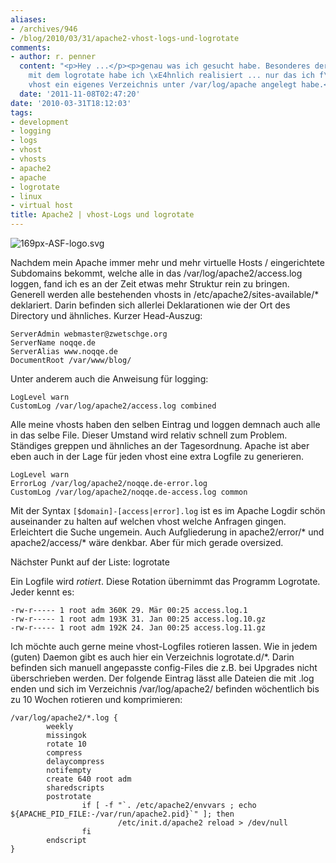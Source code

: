 ```yaml
---
aliases:
- /archives/946
- /blog/2010/03/31/apache2-vhost-logs-und-logrotate
comments:
- author: r. penner
  content: "<p>Hey ...</p><p>genau was ich gesucht habe. Besonderes der letzte Teil
    mit dem logrotate habe ich \xE4hnlich realisiert ... nur das ich f\xFCr jeden
    vhost ein eigenes Verzeichnis unter /var/log/apache angelegt habe.</p><p>Gru\xDF<br>Ren\xE9</p>"
  date: '2011-11-08T02:47:20'
date: '2010-03-31T18:12:03'
tags:
- development
- logging
- logs
- vhost
- vhosts
- apache2
- apache
- logrotate
- linux
- virtual host
title: Apache2 | vhost-Logs und logrotate
---
```


![169px-ASF-logo.svg](/uploads/2010/03/169px-ASF-logo.svg.png)

Nachdem mein Apache immer mehr und mehr virtuelle Hosts / eingerichtete
Subdomains bekommt, welche alle in das /var/log/apache2/access.log
loggen, fand ich es an der Zeit etwas mehr Struktur rein zu bringen.
Generell werden alle bestehenden vhosts in /etc/apache2/sites-available/*
deklariert.  Darin befinden sich allerlei Deklarationen wie der Ort des
Directory und ähnliches. Kurzer Head-Auszug:

```
ServerAdmin webmaster@zwetschge.org
ServerName noqqe.de
ServerAlias www.noqqe.de
DocumentRoot /var/www/blog/
```

Unter anderem auch die Anweisung für logging:

```
LogLevel warn
CustomLog /var/log/apache2/access.log combined
```

Alle meine vhosts haben den selben Eintrag und loggen demnach auch alle in
das selbe File. Dieser Umstand wird relativ schnell zum Problem. Ständiges
greppen und ähnliches an der Tagesordnung. Apache ist aber eben auch in der
Lage für jeden vhost eine extra Logfile zu generieren.

```
LogLevel warn
ErrorLog /var/log/apache2/noqqe.de-error.log
CustomLog /var/log/apache2/noqqe.de-access.log common
```


Mit der Syntax `[$domain]-[access|error].log` ist es im
Apache Logdir schön auseinander zu halten auf welchen vhost welche
Anfragen gingen. Erleichtert die Suche ungemein. Auch Aufgliederung in
apache2/error/* und apache2/access/* wäre denkbar. Aber für mich gerade
oversized.

Nächster Punkt auf der Liste: logrotate

Ein Logfile wird _rotiert_. Diese Rotation übernimmt das Programm
Logrotate. Jeder kennt es:

```
-rw-r----- 1 root adm 360K 29. Mär 00:25 access.log.1
-rw-r----- 1 root adm 193K 31. Jan 00:25 access.log.10.gz
-rw-r----- 1 root adm 192K 24. Jan 00:25 access.log.11.gz
```

Ich möchte auch gerne meine vhost-Logfiles rotieren lassen. Wie in jedem
(guten) Daemon gibt es auch hier ein Verzeichnis logrotate.d/*. Darin
befinden sich manuell angepasste config-Files die z.B. bei Upgrades nicht
überschrieben werden. Der folgende Eintrag lässt alle Dateien die mit .log
enden und sich im Verzeichnis /var/log/apache2/ befinden wöchentlich bis zu
10 Wochen rotieren und komprimieren:

    /var/log/apache2/*.log {
            weekly
            missingok
            rotate 10
            compress
            delaycompress
            notifempty
            create 640 root adm
            sharedscripts
            postrotate
                    if [ -f "`. /etc/apache2/envvars ; echo ${APACHE_PID_FILE:-/var/run/apache2.pid}`" ]; then
                            /etc/init.d/apache2 reload > /dev/null
                    fi
            endscript
    }